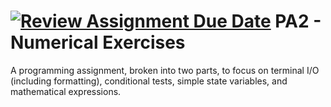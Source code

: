 [![Review Assignment Due Date](https://classroom.github.com/assets/deadline-readme-button-22041afd0340ce965d47ae6ef1cefeee28c7c493a6346c4f15d667ab976d596c.svg)](https://classroom.github.com/a/mhGVEsNR)
PA2 - Numerical Exercises
=========================
A programming assignment, broken into two parts, to focus on terminal I/O (including formatting), conditional tests, simple state variables, and mathematical expressions.
